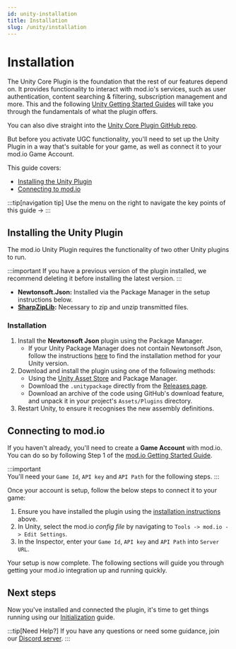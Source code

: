 ```yaml
---
id: unity-installation
title: Installation
slug: /unity/installation
---
```


# Installation

The Unity Core Plugin is the foundation that the rest of our features depend on. It provides functionality to interact with mod.io's services, such as user authentication, content searching & filtering, subscription management and more. This and the following [Unity Getting Started Guides](/unity#unity-core-plugin-guides) will take you through the fundamentals of what the plugin offers.

You can also dive straight into the [Unity Core Plugin GitHub repo](https://github.com/modio/modio-unity/).

But before you activate UGC functionality, you'll need to set up the Unity Plugin in a way that's suitable for your game, as well as connect it to your mod.io Game Account. 

This guide covers:

* [Installing the Unity Plugin](#installing-the-unity-plugin)
* [Connecting to mod.io](#connecting-to-modio)

:::tip[navigation tip]
Use the menu on the right to navigate the key points of this guide &rarr;
:::

## Installing the Unity Plugin

The mod.io Unity Plugin requires the functionality of two other Unity plugins to run.

:::important
If you have a previous version of the plugin installed, we recommend deleting it before installing the latest version.
:::

* **Newtonsoft.Json:** Installed via the Package Manager in the setup instructions below.
* **[SharpZipLib](https://github.com/icsharpcode/SharpZipLib):** Necessary to zip and unzip transmitted files.

### Installation

1. Install the **Newtonsoft Json** plugin using the Package Manager.
   - If your Unity Package Manager does not contain Newtonsoft Json, follow the instructions [here](https://github.com/applejag/Newtonsoft.Json-for-Unity/wiki/Install-official-via-UPM#installing-the-package-via-upm-window) to find the installation method for your Unity version.
2. Download and install the plugin using one of the following methods:
   - Using the [Unity Asset Store](https://assetstore.unity.com/packages/tools/integration/mod-browser-manager-by-mod-io-138866) and Package Manager.
   - Download the `.unitypackage` directly from the [Releases page](https://github.com/modio/modio-unity/releases).
   - Download an archive of the code using GitHub's download feature, and unpack it in your project's `Assets/Plugins` directory.
3. Restart Unity, to ensure it recognises the new assembly definitions.


## Connecting to mod.io

If you haven't already, you'll need to create a **Game Account** with mod.io. You can do so by following Step 1 of the [mod.io Getting Started Guide](https://docs.mod.io/getting-started/).

:::important  
You'll need your `Game Id`, `API key` and `API Path` for the following steps.
:::

Once your account is setup, follow the below steps to connect it to your game:

1. Ensure you have installed the plugin using the [installation instructions](#installing-the-unity-plugin) above.
2. In Unity, select the mod.io *config file* by navigating to `Tools -> mod.io -> Edit Settings`.
3. In the Inspector, enter your `Game Id`, `API key` and `API Path` into `Server URL`.

Your setup is now complete. The following sections will guide you through getting your mod.io integration up and running quickly.

## Next steps

Now you've installed and connected the plugin, it's time to get things running using our [Initialization](/unity/initialization) guide.

:::tip[Need Help?]
If you have any questions or need some guidance, join our [Discord server](https://discord.mod.io).
:::